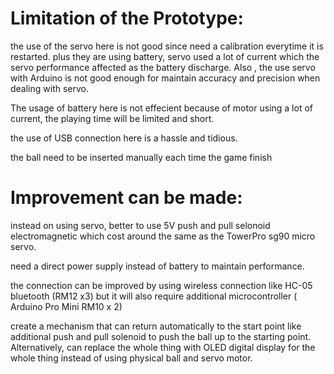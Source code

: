 # Limitation of the Prototype:

the use of the servo here is not good since need a calibration everytime it is restarted. plus they are using battery, servo used a lot of current which the servo performance affected as the battery discharge. Also , the use servo with Arduino is not good enough for maintain accuracy and precision when dealing with servo.

The usage of battery here is not effecient because of motor using a lot of current, the playing time will be limited and short.

the use of USB connection here is a hassle and tidious.

the ball need to be inserted manually each time the game finish


# Improvement can be made:
 
instead on using servo, better to use 5V push and pull selonoid electromagnetic which cost around the same as the TowerPro sg90 micro servo.

need a direct power supply instead of battery to maintain performance.

the connection can be improved by using wireless connection like HC-05 bluetooth (RM12 x3) but it will also require additional microcontroller ( Arduino Pro Mini RM10 x 2)

create a mechanism that can return automatically to the start point like additional push and pull solenoid to push the ball up to the starting point. Alternatively, can replace the whole thing with OLED digital display for the whole thing instead of using physical ball and servo motor.
